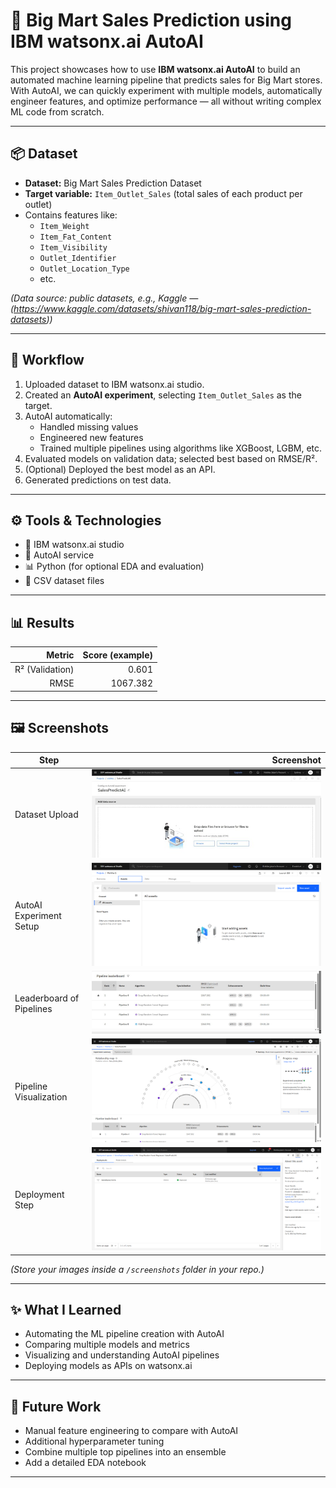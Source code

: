 # 🛒 Big Mart Sales Prediction using IBM watsonx.ai AutoAI

This project showcases how to use **IBM watsonx.ai AutoAI** to build an automated machine learning pipeline that predicts sales for Big Mart stores.  
With AutoAI, we can quickly experiment with multiple models, automatically engineer features, and optimize performance — all without writing complex ML code from scratch.

---

## 📦 Dataset

- **Dataset:** Big Mart Sales Prediction Dataset
- **Target variable:** `Item_Outlet_Sales` (total sales of each product per outlet)
- Contains features like:
  - `Item_Weight`
  - `Item_Fat_Content`
  - `Item_Visibility`
  - `Outlet_Identifier`
  - `Outlet_Location_Type`
  - etc.

*(Data source: public datasets, e.g., Kaggle — (https://www.kaggle.com/datasets/shivan118/big-mart-sales-prediction-datasets))*

---

## 🧪 Workflow

1. Uploaded dataset to IBM watsonx.ai studio.
2. Created an **AutoAI experiment**, selecting `Item_Outlet_Sales` as the target.
3. AutoAI automatically:
   - Handled missing values
   - Engineered new features
   - Trained multiple pipelines using algorithms like XGBoost, LGBM, etc.
4. Evaluated models on validation data; selected best based on RMSE/R².
5. (Optional) Deployed the best model as an API.
6. Generated predictions on test data.

---

## ⚙️ Tools & Technologies

- 🧠 IBM watsonx.ai studio
- 🤖 AutoAI service
- 📊 Python (for optional EDA and evaluation)
- 📂 CSV dataset files

---

## 📊 Results

| Metric      | Score (example) |
|------------:|----------------:|
| R² (Validation) | 0.601 |
| RMSE         | 1067.382 |

---

## 🖼 Screenshots

| Step | Screenshot |
|-----|-----------:|
| Dataset Upload | ![](screenshots/dataset_upload.png) |
| AutoAI Experiment Setup | ![](screenshots/experiment_setup.png) |
| Leaderboard of Pipelines | ![](screenshots/leaderboard.png) |
| Pipeline Visualization | ![](screenshots/pipeline_visualization.png) |
| Deployment Step | ![](screenshots/deployment.png) |

*(Store your images inside a `/screenshots` folder in your repo.)*

---

## ✨ What I Learned

- Automating the ML pipeline creation with AutoAI
- Comparing multiple models and metrics
- Visualizing and understanding AutoAI pipelines
- Deploying models as APIs on watsonx.ai

---

## 🚀 Future Work

- Manual feature engineering to compare with AutoAI
- Additional hyperparameter tuning
- Combine multiple top pipelines into an ensemble
- Add a detailed EDA notebook

---

